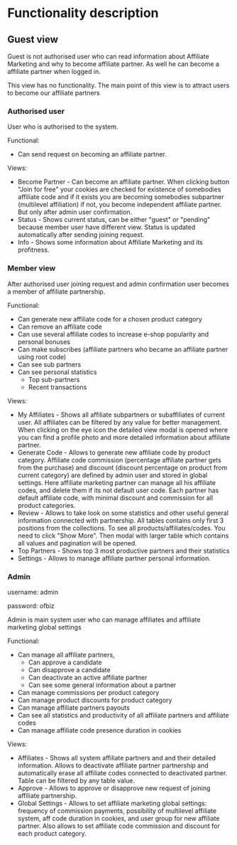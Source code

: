 # Functionality description

## Guest view
Guest is not authorised user who can read information about Affiliate Marketing and why to become affiliate partner.
As well he can become a affiliate partner when logged in.

This view has no functionality. The main point of this view is to attract users to become our affiliate partners

### Authorised user

User who is authorised to the system.

Functional:
   * Can send request on becoming an affiliate partner.

Views:
   * Become Partner - Can become an affiliate partner. When clicking button "Join for free" your cookies are
   checked for existence of somebodies affiliate code and if it exists you are becoming somebodies subpartner (multilevel affiliation)
   if not, you become independent affiliate partner. But only after admin user confirmation.
   * Status  - Shows current status, can be either "guest" or "pending" because member user have different view. Status is updated automatically
   after sending joining request.
   * Info - Shows some information about Affiliate Marketing and its profitness.

### Member view

After authorised user joining request and admin confirmation user becomes a member of affiliate partnership.

Functional:
   * Can generate new affiliate code for a chosen product category
   * Can remove an affiliate code
   * Can use several affiliate codes to increase e-shop popularity and personal bonuses
   * Can make subscribes (affiliate partners who became an affiliate partner using root code)
   * Can see sub partners
   * Can see personal statistics
        * Top sub-partners
        * Recent transactions


Views:

   * My Affiliates - Shows all affiliate subpartners or subaffiliates of current user. All affiliates can be filtered by any value for
   better management. When clicking on the eye icon the detailed view modal is opened where you can find a profile photo and more
    detailed information about affiliate partner.
   *  Generate Code - Allows to generate new affiliate code by product category. Affiliate code commission (percentage affiliate partner gets from the purchase) and
   discount (discount percentage on product from current category) are defined by admin user and stored in global settings. Here affiliate marketing partner
   can manage all his affiliate codes, and delete them if its not default user code. Each partner has default affiliate code, with minimal discount and commission for all
   product categories.
   * Review - Allows to take look on some statistics and other useful general information connected with partnership.
    All tables contains only first 3 positions from the collections. To see all products/affiliates/codes. You need to click "Show More". Then modal with larger
    table which contains all values and pagination will be opened.
   * Top Partners - Shows top 3 most productive partners and their statistics
   * Settings  - Allows to manage affiliate partner personal information.

### Admin

username: admin

password: ofbiz

Admin is main system user who can manage affiliates and affiliate marketing global settings

Functional:

   * Can manage all affiliate partners,
        * Can approve a candidate
        * Can disapprove a candidate
        * Can deactivate an active affiliate partner
        * Can see some general information about a partner
   * Can manage commissions per product category
   * Can manage product discounts for product category
   * Can manage affiliate partners payouts
   * Can see all statistics and productivity of all affiliate partners and affiliate codes
   * Can manage affiliate code presence duration in cookies

Views:
   *  Affiliates - Shows all system affiliate partners and and their detailed information. Allows to deactivate affiliate partner
   partnership and automatically erase all affiliate codes connected to deactivated partner. Table can be filtered by any table value.
   *  Approve - Allows to approve or disapprove new request of joining affiliate partnership.
   * Global Settings - Allows to set affiliate marketing global settings: frequency of commission payments,
    possibility of multilevel affiliate system, aff code duration in cookies, and user group for new affiliate partner.
    Also allows to set affiliate code commission and discount for each product category.

